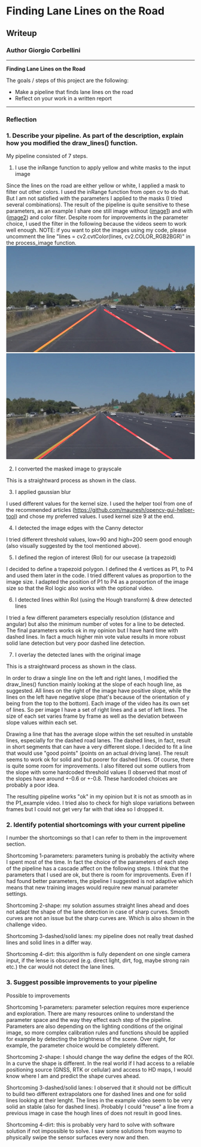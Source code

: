 # **Finding Lane Lines on the Road**


## Writeup
### Author Giorgio Corbellini


---

**Finding Lane Lines on the Road**

The goals / steps of this project are the following:
* Make a pipeline that finds lane lines on the road
* Reflect on your work in a written report


[//]: # (Image References)

[image1]: ./test_images_output/solidYellowLeft_no_color_filter.jpg "no color filter"
[image2]: ./test_images_output/solidYellowLeft_color_filter.jpg "color filter"


---

### Reflection

### 1. Describe your pipeline. As part of the description, explain how you modified the draw_lines() function.

My pipeline consisted of 7 steps. 

1. I use the inRange function to apply yellow and white masks to the input image

Since the lines on the road are either yellow or white, I applied a mask to filter out other colors. I used the inRange function from open cv to do that. But I am not satisfied with the parameters I applied to the masks (I tried several combinations). The result of the pipeline is quite sensitive to these parameters, as an example I share one still image without ([image1]) and with ([image2]) and color filter. Despite room for improvements in the parameter choice, I used the filter in the following because the videos seem to work well enough.
NOTE: if you want to plot the images using my code, please uncomment the line "lines = cv2.cvtColor(lines, cv2.COLOR_RGB2BGR)" in the process_image function.
![alt text][image1]
![alt text][image2]

2. I converted the masked image to grayscale

This is a straightward process as shown in the class.

3. I applied gaussian blur

I used different values for the kernel size. I used the helper tool from one of the recommended articles (https://github.com/maunesh/opencv-gui-helper-tool) and chose my preferred values. I used kernel size 9 at the end.

4. I detected the image edges with the Canny detector

I tried different threshold values, low=90 and high=200 seem good enough (also visually suggested by the tool mentioned above).

5. I defined the region of interest (RoI) for our usecase (a trapezoid)

I decided to define a trapezoid polygon. I defined the 4 vertices as P1, to P4 and used them later in the code. I tried different values as proportion to the image size. I adapted the position of P1 to P4 as a proportion of the image size so that the RoI logic also works with the optional video.

6. I detected lines within RoI (using the Hough transform) & drew detected lines 

I tried a few different parameters especially resolution (distance and angular) but also the minimum number of votes for a line to be detected. The final parameters works ok in my opinion but I have hard time with dashed lines. In fact a much higher min vote value results in more robust solid lane detection but very poor dashed line detection.

7. I overlay the detected lanes with the original image

This is a straightward process as shown in the class.

In order to draw a single line on the left and right lanes, I modified the draw_lines() function mainly looking at the slope of each hough line, as suggested. All lines on the right of the image have positive slope, while the lines on the left have negative slope (that's because of the orientation of y being from the top to the bottom). Each image of the video has its own set of lines. So per image I have a set of right lines and a set of left lines. The size of each set varies frame by frame as well as the deviation between slope values within each set. 

Drawing a line that has the average slope within the set resulted in unstable lines, especially for the dashed road lanes. The dashed lines, in fact, result in short segments that can have a very different slope. I decided to fit a line that would use "good points" (points on an actual driving lane).
The result seems to work ok for solid and but poorer for dashed lines. Of course, there is quite some room for improvements. I also filtered out some outliers from the slope with some hardcoded threshold values (I observed that most of the slopes have around +-0.6 or +-0.8. These hardcoded choices are probably a poor idea.

The resulting pipeline works "ok" in my opinion but it is not as smooth as in the P1_example video. I tried also to check for high slope variations between frames but I could not get very far with that idea so I dropped it. 


### 2. Identify potential shortcomings with your current pipeline

I number the shortcomings so that I can refer to them in the improvement section.

Shortcoming 1-parameters: parameters tuning is probably the activity where I spent most of the time. In fact the choice of the parameters of each step of the pipeline has a cascade affect on the following steps. I think that the parameters that I used are ok, but there is room for improvements. Even if I had found better parameters, the pipeline I suggested is not adaptive which means that new training images would require new manual parameter settings.

Shortcoming 2-shape: my solution assumes straight lines ahead and does not adapt the shape of the lane detection in case of sharp curves. Smooth curves are not an issue but the sharp curves are. Which is also shown in the challenge video.

Shortcoming 3-dashed/solid lanes: my pipeline does not really treat dashed lines and solid lines in a differ way. 

Shortcoming 4-dirt: this algorithm is fully dependent on one single camera input, if the lense is obscured (e.g. direct light, dirt, fog, maybe strong rain etc.) the car would not detect the lane lines. 


### 3. Suggest possible improvements to your pipeline

Possible to improvements 

Shortcoming 1-parameters: parameter selection requires more experience and exploration. There are many resources online to understand the parameter space and the way they effect each step of the pipeline. Parameters are also depending on the lighting conditions of the original image, so more complex calibration rules and functions should be applied for example by detecting the brightness of the scene. Over night, for example, the parameter choice would be completely different.

Shortcoming 2-shape: I should change the way define the edges of the ROI. In a curve the shape is different. In the real world if I had access to a reliable positioning source (GNSS, RTK or cellular) and access to HD maps, I would know where I am and predict the shape curves ahead. 

Shortcoming 3-dashed/solid lanes: I observed that it should not be difficult to build two different extrapolators one for dashed lines and one for solid lines looking at their lenght. The lines in the example video seem to be very solid an stable (also for dashed lines). Probably I could "reuse" a line from a previous image in case the hough lines of does not result in good lines. 

Shortcoming 4-dirt: this is probably very hard to solve with software solution if not impossible to solve. I saw some solutions from waymo to physically swipe the sensor surfaces every now and then.